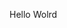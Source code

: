 Hello Wolrd















































































































































































































































































































































































































































































































































































































































































































































































































































































































































































































































































































































































































































































































































































































































































































































































































































































































































































































































































































































































































































































































































































































































































































































































































































































































































































































































































































































































































































































































































































































































































































































































































































































































































































































































































































































































































































































































































































































































































































































































































































































































































































































































































































































































































































































































































































































































































































































































































































































































































































































































































































































































































































































































































































































































































































































































































































































































































































































































































































